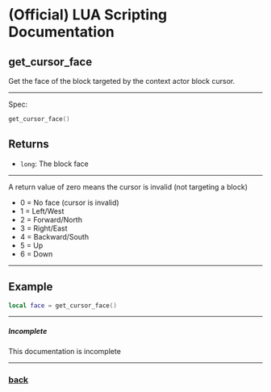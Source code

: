 
# (Official) LUA Scripting Documentation

## get_cursor_face

Get the face of the block targeted by the context actor block cursor.

___

Spec:

```lua
get_cursor_face()
```

## Returns

- `long`: The block face

___

A return value of zero means the cursor is invalid (not targeting a block)
- 0 = No face (cursor is invalid)
- 1 = Left/West
- 2 = Forward/North
- 3 = Right/East
- 4 = Backward/South
- 5 = Up
- 6 = Down

___

## Example

```lua
local face = get_cursor_face()
```

___

##### Incomplete

This documentation is incomplete

___

### [back](../getters)
